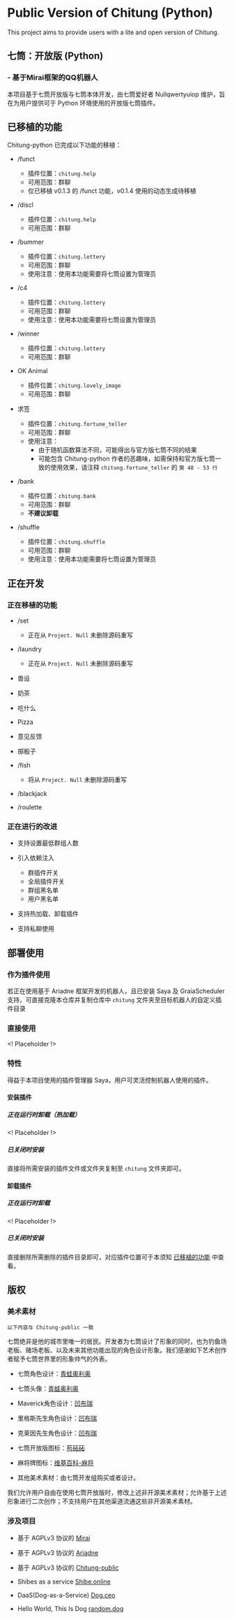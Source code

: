 # Public Version of Chitung (Python)

This project aims to provide users with a lite and open version of Chitung.

## 七筒：开放版 (Python)
### - 基于Mirai框架的QQ机器人

本项目基于七筒开放版与七筒本体开发，由七筒爱好者 Nullqwertyuiop 维护，旨在为用户提供可于 Python 环境使用的开放版七筒插件。

## 已移植的功能
Chitung-python 已完成以下功能的移植：

- /funct
    - 插件位置：`chitung.help`
    - 可用范围：群聊
    - 仅已移植 v0.1.3 的 /funct 功能，v0.1.4 使用的动态生成待移植

- /discl
    - 插件位置：`chitung.help`
    - 可用范围：群聊

- /bummer
    - 插件位置：`chitung.lottery`
    - 可用范围：群聊
    - 使用注意：使用本功能需要将七筒设置为管理员

- /c4
    - 插件位置：`chitung.lottery`
    - 可用范围：群聊
    - 使用注意：使用本功能需要将七筒设置为管理员

- /winner
    - 插件位置：`chitung.lottery`
    - 可用范围：群聊

- OK Animal
    - 插件位置：`chitung.lovely_image`
    - 可用范围：群聊

- 求签
    - 插件位置：`chitung.fortune_teller`
    - 可用范围：群聊
    - 使用注意：
        - 由于随机函数算法不同，可能得出与官方版七筒不同的结果
        - 可能包含 Chitung-python 作者的恶趣味，如需保持和官方版七筒一致的使用效果，请注释 `chitung.fortune_teller` 的 `第 48 - 53 行`

- /bank
    - 插件位置：`chitung.bank`
    - 可用范围：群聊
    - **不建议卸载**

- /shuffle
    - 插件位置：`chitung.shuffle`
    - 可用范围：群聊
    - 使用注意：使用本功能需要将七筒设置为管理员

## 正在开发

### 正在移植的功能
- /set
    - 正在从 `Project. Null` 未删除源码重写

- /laundry
    - 正在从 `Project. Null` 未删除源码重写

- 兽设

- 奶茶

- 吃什么

- Pizza

- 意见反馈

- 掷骰子

- /fish
    - 将从 `Project. Null` 未删除源码重写

- /blackjack

- /roulette

### 正在进行的改进
- 支持设置最低群组人数

- 引入依赖注入
    - 群插件开关
    - 全局插件开关
    - 群组黑名单
    - 用户黑名单

- 支持热加载、卸载插件

- 支持私聊使用

## 部署使用

### 作为插件使用
若正在使用基于 Ariadne 框架开发的机器人，且已安装 Saya 及 GraiaScheduler 支持，可直接克隆本仓库并复制仓库中 `chitung` 文件夹至目标机器人的自定义插件目录

### 直接使用
<! Placeholder !>

### 特性
得益于本项目使用的插件管理器 Saya，用户可灵活控制机器人使用的插件。
#### 安装插件
##### 正在运行时卸载（热加载）
<! Placeholder !>
##### 已关闭时安装
直接将所需安装的插件文件或文件夹复制至 `chitung` 文件夹即可。
#### 卸载插件
##### 正在运行时卸载
<! Placeholder !>
##### 已关闭时安装
直接删除所需删除的插件目录即可，对应插件位置可于本须知 [已移植的功能](#已移植的功能) 中查看。

## 版权

### 美术素材
`以下内容与 Chitung-public 一致`

七筒绝非是他的城市里唯一的居民。开发者为七筒设计了形象的同时，也为钓鱼场老板、赌场老板、以及未来其他功能出现的角色设计形象。我们感谢如下艺术创作者赋予七筒世界里的形象帅气的外表。

- 七筒角色设计：[青蛙奥利奥](https://weibo.com/u/2843849155)

- 七筒头像：[青蛙奥利奥](https://weibo.com/u/2843849155)

- Maverick角色设计：[凹布瑞](https://weibo.com/u/5163824559)

- 里格斯先生角色设计：[凹布瑞](https://weibo.com/u/5163824559)

- 克莱因先生角色设计：[凹布瑞](https://weibo.com/u/5163824559)

- 七筒开放版图标：[苟砳砳](https://weibo.com/u/3095618097)

- 麻将牌图标：[维基百科-麻将](https://zh.wikipedia.org/wiki/%E9%BA%BB%E5%B0%86)

- 其他美术素材：由七筒开发组购买或者设计。

我们允许用户自由在使用七筒开放版时，修改上述非开源美术素材；允许基于上述形象进行二次创作；不支持用户在其他渠道流通这些非开源美术素材。

### 涉及项目

- 基于 AGPLv3 协议的 [Mirai](https://github.com/mamoe/mirai)

- 基于 AGPLv3 协议的 [Ariadne](https://github.com/GraiaProject/Ariadne)

- 基于 AGPLv3 协议的 [Chitung-public](https://github.com/KadokawaR/Chitung-public)

- Shibes as a service [Shibe.online]()

- DaaS(Dog-as-a-Service) [Dog.ceo]()

- Hello World, This Is Dog [random.dog]()
